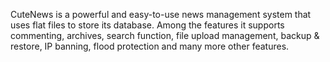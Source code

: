 CuteNews is a powerful and easy-to-use news management system that uses flat files to store its database. 
Among the features it supports commenting, archives, search function, file upload management, backup & restore, IP banning, flood protection and many more other features.